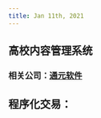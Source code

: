 ```yaml
---
title: Jan 11th, 2021
---
```


## 高校内容管理系统
### 相关公司：[通元软件](https://www.gpowersoft.com/index.htm)
## 程序化交易：

